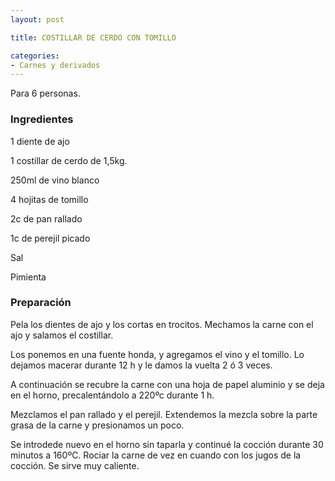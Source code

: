 ```yaml
---
layout: post

title: COSTILLAR DE CERDO CON TOMILLO

categories:
- Carnes y derivados
---
```

Para 6 personas.

<h3>Ingredientes</h3>
1 diente de ajo

1 costillar de cerdo de 1,5kg.

250ml de vino blanco

4 hojitas de tomillo

2c de pan rallado

1c de perejil picado

Sal

Pimienta

<h3>Preparación</h3>
Pela los dientes de ajo y los cortas en trocitos. Mechamos la carne con el ajo y salamos el costillar.

Los ponemos en una fuente honda, y agregamos el vino y el tomillo. Lo dejamos macerar durante 12 h y le damos la vuelta 2 ó 3 veces.

A continuación se recubre la carne con una hoja de papel aluminio y se deja en el horno, precalentándolo a 220ºc durante 1 h.

Mezclamos el pan rallado y el perejil. Extendemos la mezcla sobre la parte grasa de la carne y presionamos un poco.

Se introdede nuevo en el horno sin taparla y continué la cocción durante 30 minutos a 160ºC. Rociar la carne de vez en cuando con los jugos de la cocción. Se sirve muy caliente.